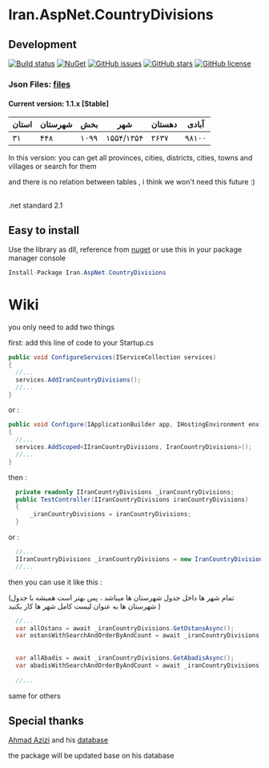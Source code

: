 
# Iran.AspNet.CountryDivisions

## Development 



[![Build status](https://img.shields.io/appveyor/ci/keyone2693/iran-aspnet-countrydivisions.svg)](https://ci.appveyor.com/project/keyone2693/iran-aspnet-countrydivisions)
[![NuGet](https://img.shields.io/nuget/v/Iran.AspNet.CountryDivisions.svg)](https://www.nuget.org/packages/Iran.AspNet.CountryDivisions/)
[![GitHub issues](https://img.shields.io/github/issues/keyone2693/Iran.AspNet.CountryDivisions.svg?maxAge=25920?style=plastic)](https://github.com/keyone2693/Iran.AspNet.CountryDivisions/issues)
[![GitHub stars](https://img.shields.io/github/stars/keyone2693/Iran.AspNet.CountryDivisions.svg?maxAge=25920?style=plastic)](https://github.com/keyone2693/Iran.AspNet.CountryDivisions/stargazers)
[![GitHub license](https://img.shields.io/github/license/keyone2693/Iran.AspNet.CountryDivisions.svg?maxAge=25920?style=plastic)](https://github.com/keyone2693/Iran.AspNet.CountryDivisions/blob/master/LICENSE)


### Json Files: [files](https://github.com/keyone2693/Iran.AspNet.CountryDivisions/tree/master/Iran.AspNet.CountryDivisions/Data)


#### Current version: 1.1.x [Stable]

| استان | شهرستان | بخش | شهر | دهستان | آبادی |
| --- | --- | --- | --- | --- | --- |
| ۳۱ | ۴۴۸ | ۱۰۹۹ | ۱۵۵۴/۱۳۵۴ | ۲۶۳۷ | ۹۸۱۰۰ |

In this version:
you can get all provinces, cities, districts, cities, towns and villages
or search for them

and there is no relation between tables , 
i think we won't need this future :)


##
.net standard 2.1

## Easy to install
Use the library as dll, reference from [nuget](https://www.nuget.org/packages/Iran.AspNet.CountryDivisions/)
or use this in your package manager console
```c#
Install-Package Iran.AspNet.CountryDivisions
```


# Wiki

you only need to add two things

first:
add this line of code to your Startup.cs


```c#
public void ConfigureServices(IServiceCollection services)
{
  //...
  services.AddIranCountryDivisions();
  //...
}
```
or :
```c#
public void Configure(IApplicationBuilder app, IHostingEnvironment env)
{
  //...
  services.AddScoped<IIranCountryDivisions, IranCountryDivisions>();
  //...
}
```
then : 
```c#
  private readonly IIranCountryDivisions _iranCountryDivisions;
  public TestController(IIranCountryDivisions iranCountryDivisions)
  {
      _iranCountryDivisions = iranCountryDivisions;
  }
```

or :
```c#
  //...
  IIranCountryDivisions _iranCountryDivisions = new IranCountryDivisions();
  //...
```

then you can use it like this :

(تمام شهر ها داخل جدول شهرستان ها میباشد ، پس بهتر است همیشه با جدول شهرستان ها به عنوان لیست کامل شهر ها کار بکنید )

```c#
  //...
  var allOstans = await _iranCountryDivisions.GetOstansAsync();
  var ostansWithSearchAndOrderByAndCount = await _iranCountryDivisions.GetOstansAsync(p => p.Name.Contains(nameSearch), o=>o.OrderBy(p=>p.Name)) , 10);
  
  
  var allAbadis = await _iranCountryDivisions.GetAbadisAsync();
  var abadisWithSearchAndOrderByAndCount = await _iranCountryDivisions.GetAbadisAsync(p => p.ShahrestanId == shahrId &&  p.Name.Contains(nameSearch));
  
  //...
```
same for others


## Special thanks

[Ahmad Azizi](https://github.com/ahmadazizi) and his [database](https://github.com/ahmadazizi/iran-cities/)

the package will be updated base on his database

